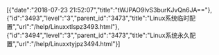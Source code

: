 [{"date":"2018-07-23 21:52:07","title":"tWJPAO9lvS3burKJvQn6JA=="},{"id":"3493","level":"3","parent_id":"3473","title":"Linux系统临时配置","url":"/help/Linuxxtlspz3493.html"},{"id":"3494","level":"3","parent_id":"3473","title":"Linux系统永久配置","url":"/help/Linuxxtyjpz3494.html"}]